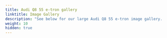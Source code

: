 ```yaml
---
title: Audi Q8 55 e-tron gallery
linktitle: Image Gallery
description: "See below for our large Audi Q8 55 e-tron image gallery. Click pictures for high-resolution versions."
weight: 10
hidden: true
---
```

<!-- markdownlint-disable MD033 -->
<object type="image/svg+xml" data="../modelnavigation.svg"></object>
<div class="pswp-gallery pswp-grid-container" id ="my-gallery">
<div class="pswp-grid-item">
<a href="https://media.evkx.net/multimedia/models/audi/q8_e-tron/q8_55_e-tron/exterior_1.jpg"
data-pswp-src="https://media.evkx.net/multimedia/models/audi/q8_e-tron/q8_55_e-tron/exterior_1.jpg"
data-pswp-width="3000"
data-pswp-height="2249" 
target="_blank">
<img src="https://media.evkx.net/multimedia/models/audi/q8_e-tron/q8_55_e-tron/exterior_1_xst.jpg" alt="Audi Q8 55 e-tron" width="200px" height="0px" />
</a>
</div>
<div class="pswp-grid-item">
<a href="https://media.evkx.net/multimedia/models/audi/q8_e-tron/q8_55_e-tron/exterior_2.jpg"
data-pswp-src="https://media.evkx.net/multimedia/models/audi/q8_e-tron/q8_55_e-tron/exterior_2.jpg"
data-pswp-width="3000"
data-pswp-height="2249" 
target="_blank">
<img src="https://media.evkx.net/multimedia/models/audi/q8_e-tron/q8_55_e-tron/exterior_2_xst.jpg" alt="Audi Q8 55 e-tron" width="200px" height="0px" />
</a>
</div>
<div class="pswp-grid-item">
<a href="https://media.evkx.net/multimedia/models/audi/q8_e-tron/q8_55_e-tron/frontseats_1.jpg"
data-pswp-src="https://media.evkx.net/multimedia/models/audi/q8_e-tron/q8_55_e-tron/frontseats_1.jpg"
data-pswp-width="3000"
data-pswp-height="2249" 
target="_blank">
<img src="https://media.evkx.net/multimedia/models/audi/q8_e-tron/q8_55_e-tron/frontseats_1_xst.jpg" alt="Audi Q8 55 e-tron" width="200px" height="0px" />
</a>
</div>
<div class="pswp-grid-item">
<a href="https://media.evkx.net/multimedia/models/audi/q8_e-tron/q8_55_e-tron/headlights_1.jpg"
data-pswp-src="https://media.evkx.net/multimedia/models/audi/q8_e-tron/q8_55_e-tron/headlights_1.jpg"
data-pswp-width="2557"
data-pswp-height="1353" 
target="_blank">
<img src="https://media.evkx.net/multimedia/models/audi/q8_e-tron/q8_55_e-tron/headlights_1_xst.jpg" alt="Audi Q8 55 e-tron" width="200px" height="0px" />
</a>
</div>
<div class="pswp-grid-item">
<a href="https://media.evkx.net/multimedia/models/audi/q8_e-tron/q8_55_e-tron/main_1.jpg"
data-pswp-src="https://media.evkx.net/multimedia/models/audi/q8_e-tron/q8_55_e-tron/main_1.jpg"
data-pswp-width="3000"
data-pswp-height="2249" 
target="_blank">
<img src="https://media.evkx.net/multimedia/models/audi/q8_e-tron/q8_55_e-tron/main_1_xst.jpg" alt="Audi Q8 55 e-tron" width="200px" height="0px" />
</a>
</div>
<div class="pswp-grid-item">
<a href="https://media.evkx.net/multimedia/models/audi/q8_e-tron/q8_55_e-tron/screens_1.jpg"
data-pswp-src="https://media.evkx.net/multimedia/models/audi/q8_e-tron/q8_55_e-tron/screens_1.jpg"
data-pswp-width="3000"
data-pswp-height="2249" 
target="_blank">
<img src="https://media.evkx.net/multimedia/models/audi/q8_e-tron/q8_55_e-tron/screens_1_xst.jpg" alt="Audi Q8 55 e-tron" width="200px" height="0px" />
</a>
</div>
<div class="pswp-grid-item">
<a href="https://media.evkx.net/multimedia/models/audi/q8_e-tron/q8_55_e-tron/secondrowseats_1.jpg"
data-pswp-src="https://media.evkx.net/multimedia/models/audi/q8_e-tron/q8_55_e-tron/secondrowseats_1.jpg"
data-pswp-width="3000"
data-pswp-height="2250" 
target="_blank">
<img src="https://media.evkx.net/multimedia/models/audi/q8_e-tron/q8_55_e-tron/secondrowseats_1_xst.jpg" alt="Audi Q8 55 e-tron" width="200px" height="0px" />
</a>
</div>
<div class="pswp-grid-item">
<a href="https://media.evkx.net/multimedia/models/audi/q8_e-tron/q8_55_e-tron/trunk_1.jpg"
data-pswp-src="https://media.evkx.net/multimedia/models/audi/q8_e-tron/q8_55_e-tron/trunk_1.jpg"
data-pswp-width="3000"
data-pswp-height="2249" 
target="_blank">
<img src="https://media.evkx.net/multimedia/models/audi/q8_e-tron/q8_55_e-tron/trunk_1_xst.jpg" alt="Audi Q8 55 e-tron" width="200px" height="0px" />
</a>
</div>
</div>
<script type="module">
  import PhotoSwipeLightbox from '/js/photoswipe-lightbox.esm.js';
    const lightbox = new PhotoSwipeLightbox({
       gallery: '#my-gallery',
        children: 'a',
        pswpModule: () => import('/js/photoswipe.esm.js')
    });
lightbox.init();
</script>
